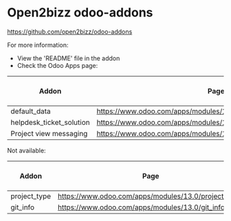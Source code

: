 # Open2bizz odoo-addons

https://github.com/open2bizz/odoo-addons

For more information:

- View the 'README' file in the addon
- Check the Odoo Apps page:

Addon | Page | Community or Enterprise
----- | ---- | -----------------------
default_data | https://www.odoo.com/apps/modules/13.0/default_data | Community
helpdesk_ticket_solution | https://www.odoo.com/apps/modules/13.0/helpdesk_ticket_solution | Enterprise
Project view messaging | https://www.odoo.com/apps/modules/13.0/project_view_with_messaging | Community

Not available:

Addon | Page | Community or Enterprise
----- | ---- | -----------------------
project_type | https://www.odoo.com/apps/modules/13.0/project_type/ | Community
git_info | https://www.odoo.com/apps/modules/13.0/git_info | Community
